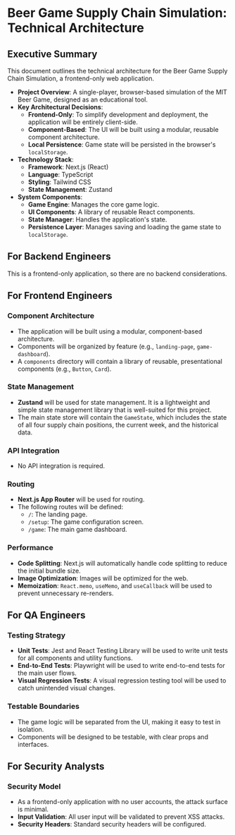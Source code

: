 # Beer Game Supply Chain Simulation: Technical Architecture

## Executive Summary

This document outlines the technical architecture for the Beer Game Supply Chain Simulation, a frontend-only web application.

- **Project Overview**: A single-player, browser-based simulation of the MIT Beer Game, designed as an educational tool.
- **Key Architectural Decisions**:
    - **Frontend-Only**: To simplify development and deployment, the application will be entirely client-side.
    - **Component-Based**: The UI will be built using a modular, reusable component architecture.
    - **Local Persistence**: Game state will be persisted in the browser's `localStorage`.
- **Technology Stack**:
    - **Framework**: Next.js (React)
    - **Language**: TypeScript
    - **Styling**: Tailwind CSS
    - **State Management**: Zustand
- **System Components**:
    - **Game Engine**: Manages the core game logic.
    - **UI Components**: A library of reusable React components.
    - **State Manager**: Handles the application's state.
    - **Persistence Layer**: Manages saving and loading the game state to `localStorage`.

## For Backend Engineers

This is a frontend-only application, so there are no backend considerations.

## For Frontend Engineers

### Component Architecture
- The application will be built using a modular, component-based architecture.
- Components will be organized by feature (e.g., `landing-page`, `game-dashboard`).
- A `components` directory will contain a library of reusable, presentational components (e.g., `Button`, `Card`).

### State Management
- **Zustand** will be used for state management. It is a lightweight and simple state management library that is well-suited for this project.
- The main state store will contain the `GameState`, which includes the state of all four supply chain positions, the current week, and the historical data.

### API Integration
- No API integration is required.

### Routing
- **Next.js App Router** will be used for routing.
- The following routes will be defined:
    - `/`: The landing page.
    - `/setup`: The game configuration screen.
    - `/game`: The main game dashboard.

### Performance
- **Code Splitting**: Next.js will automatically handle code splitting to reduce the initial bundle size.
- **Image Optimization**: Images will be optimized for the web.
- **Memoization**: `React.memo`, `useMemo`, and `useCallback` will be used to prevent unnecessary re-renders.

## For QA Engineers

### Testing Strategy
- **Unit Tests**: Jest and React Testing Library will be used to write unit tests for all components and utility functions.
- **End-to-End Tests**: Playwright will be used to write end-to-end tests for the main user flows.
- **Visual Regression Tests**: A visual regression testing tool will be used to catch unintended visual changes.

### Testable Boundaries
- The game logic will be separated from the UI, making it easy to test in isolation.
- Components will be designed to be testable, with clear props and interfaces.

## For Security Analysts

### Security Model
- As a frontend-only application with no user accounts, the attack surface is minimal.
- **Input Validation**: All user input will be validated to prevent XSS attacks.
- **Security Headers**: Standard security headers will be configured.
